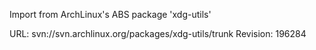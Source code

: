 Import from ArchLinux's ABS package 'xdg-utils'

URL: svn://svn.archlinux.org/packages/xdg-utils/trunk
Revision: 196284
